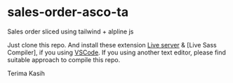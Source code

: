 # sales-order-asco-ta
Sales order sliced using tailwind + alpline js

Just clone this repo. And install these extension [Live server](https://marketplace.visualstudio.com/items?itemName=ritwickdey.LiveServer) & [Live Sass Compiler], if you using [VSCode](https://code.visualstudio.com/).
If you using another text editor, please find suitable approach to compile this repo.

Terima Kasih

